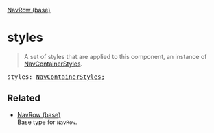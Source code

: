 [NavRow (base)](NavRow_base.md)

# styles

> A set of styles that are applied to this component, an instance of [NavContainerStyles](NavContainerStyles.md).

<pre class="docgen_signature">styles: <a href="NavContainerStyles.md">NavContainerStyles</a>;</pre>

## Related

- [<!--{ref:type}-->NavRow (base)](NavRow_base.md) \
    Base type for `NavRow`.
